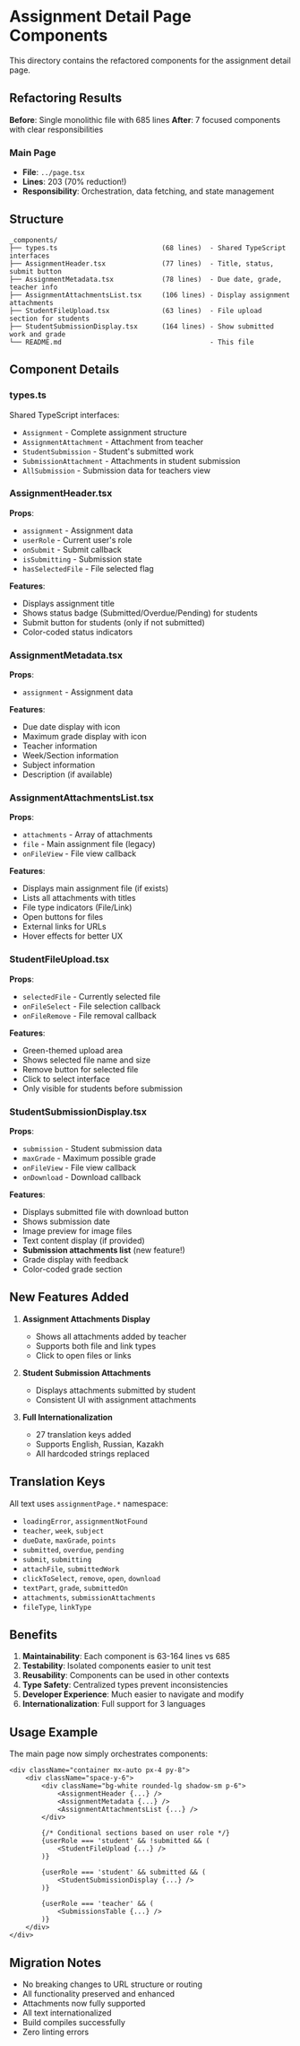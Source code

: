 # Assignment Detail Page Components

This directory contains the refactored components for the assignment detail page.

## Refactoring Results

**Before**: Single monolithic file with 685 lines
**After**: 7 focused components with clear responsibilities

### Main Page

- **File**: `../page.tsx`
- **Lines**: 203 (70% reduction!)
- **Responsibility**: Orchestration, data fetching, and state management

## Structure

```
_components/
├── types.ts                          (68 lines)  - Shared TypeScript interfaces
├── AssignmentHeader.tsx              (77 lines)  - Title, status, submit button
├── AssignmentMetadata.tsx            (78 lines)  - Due date, grade, teacher info
├── AssignmentAttachmentsList.tsx     (106 lines) - Display assignment attachments
├── StudentFileUpload.tsx             (63 lines)  - File upload section for students
├── StudentSubmissionDisplay.tsx      (164 lines) - Show submitted work and grade
└── README.md                                     - This file
```

## Component Details

### types.ts

Shared TypeScript interfaces:

- `Assignment` - Complete assignment structure
- `AssignmentAttachment` - Attachment from teacher
- `StudentSubmission` - Student's submitted work
- `SubmissionAttachment` - Attachments in student submission
- `AllSubmission` - Submission data for teachers view

### AssignmentHeader.tsx

**Props**:

- `assignment` - Assignment data
- `userRole` - Current user's role
- `onSubmit` - Submit callback
- `isSubmitting` - Submission state
- `hasSelectedFile` - File selected flag

**Features**:

- Displays assignment title
- Shows status badge (Submitted/Overdue/Pending) for students
- Submit button for students (only if not submitted)
- Color-coded status indicators

### AssignmentMetadata.tsx

**Props**:

- `assignment` - Assignment data

**Features**:

- Due date display with icon
- Maximum grade display with icon
- Teacher information
- Week/Section information
- Subject information
- Description (if available)

### AssignmentAttachmentsList.tsx

**Props**:

- `attachments` - Array of attachments
- `file` - Main assignment file (legacy)
- `onFileView` - File view callback

**Features**:

- Displays main assignment file (if exists)
- Lists all attachments with titles
- File type indicators (File/Link)
- Open buttons for files
- External links for URLs
- Hover effects for better UX

### StudentFileUpload.tsx

**Props**:

- `selectedFile` - Currently selected file
- `onFileSelect` - File selection callback
- `onFileRemove` - File removal callback

**Features**:

- Green-themed upload area
- Shows selected file name and size
- Remove button for selected file
- Click to select interface
- Only visible for students before submission

### StudentSubmissionDisplay.tsx

**Props**:

- `submission` - Student submission data
- `maxGrade` - Maximum possible grade
- `onFileView` - File view callback
- `onDownload` - Download callback

**Features**:

- Displays submitted file with download button
- Shows submission date
- Image preview for image files
- Text content display (if provided)
- **Submission attachments list** (new feature!)
- Grade display with feedback
- Color-coded grade section

## New Features Added

1. **Assignment Attachments Display**
    - Shows all attachments added by teacher
    - Supports both file and link types
    - Click to open files or links

2. **Student Submission Attachments**
    - Displays attachments submitted by student
    - Consistent UI with assignment attachments

3. **Full Internationalization**
    - 27 translation keys added
    - Supports English, Russian, Kazakh
    - All hardcoded strings replaced

## Translation Keys

All text uses `assignmentPage.*` namespace:

- `loadingError`, `assignmentNotFound`
- `teacher`, `week`, `subject`
- `dueDate`, `maxGrade`, `points`
- `submitted`, `overdue`, `pending`
- `submit`, `submitting`
- `attachFile`, `submittedWork`
- `clickToSelect`, `remove`, `open`, `download`
- `textPart`, `grade`, `submittedOn`
- `attachments`, `submissionAttachments`
- `fileType`, `linkType`

## Benefits

1. **Maintainability**: Each component is 63-164 lines vs 685
2. **Testability**: Isolated components easier to unit test
3. **Reusability**: Components can be used in other contexts
4. **Type Safety**: Centralized types prevent inconsistencies
5. **Developer Experience**: Much easier to navigate and modify
6. **Internationalization**: Full support for 3 languages

## Usage Example

The main page now simply orchestrates components:

```tsx
<div className="container mx-auto px-4 py-8">
    <div className="space-y-6">
        <div className="bg-white rounded-lg shadow-sm p-6">
            <AssignmentHeader {...} />
            <AssignmentMetadata {...} />
            <AssignmentAttachmentsList {...} />
        </div>

        {/* Conditional sections based on user role */}
        {userRole === 'student' && !submitted && (
            <StudentFileUpload {...} />
        )}

        {userRole === 'student' && submitted && (
            <StudentSubmissionDisplay {...} />
        )}

        {userRole === 'teacher' && (
            <SubmissionsTable {...} />
        )}
    </div>
</div>
```

## Migration Notes

- No breaking changes to URL structure or routing
- All functionality preserved and enhanced
- Attachments now fully supported
- All text internationalized
- Build compiles successfully
- Zero linting errors
